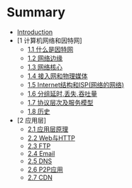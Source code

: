 # Summary

* [Introduction](README.md)
* [1 计算机网络和因特网]
    * [1.1 什么是因特网](1/1_1.md)
    * [1.2 网络边缘](1/1_2.md)
    * [1.3 网络核心](1/1_3.md)
    * [1.4 接入网和物理媒体](1/1_4.md)
    * [1.5 Internet结构和ISP(网络的网络)](1/1_5.md)
    * [1.6 分组延时,丢失,吞吐量](1/1_6.md)
    * [1.7 协议层次及服务模型](1/1_7.md)
    * [1.8 历史](1/1_8.md)
* [2 应用层]
    * [2.1 应用层原理](2/2_1.md)
    * [2.2 Web与HTTP](2/2_2.md)
    * [2.3 FTP](2/2_3.md)
    * [2.4 Email](2/2_4.md)
    * [2.5 DNS](2/2_5.md)
    * [2.6 P2P应用](2/2_6.md)
    * [2.7 CDN](2/2_7.md)


